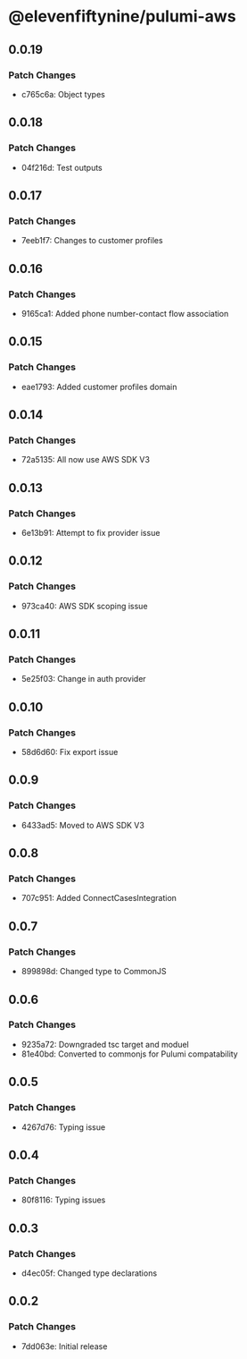 # @elevenfiftynine/pulumi-aws

## 0.0.19

### Patch Changes

- c765c6a: Object types

## 0.0.18

### Patch Changes

- 04f216d: Test outputs

## 0.0.17

### Patch Changes

- 7eeb1f7: Changes to customer profiles

## 0.0.16

### Patch Changes

- 9165ca1: Added phone number-contact flow association

## 0.0.15

### Patch Changes

- eae1793: Added customer profiles domain

## 0.0.14

### Patch Changes

- 72a5135: All now use AWS SDK V3

## 0.0.13

### Patch Changes

- 6e13b91: Attempt to fix provider issue

## 0.0.12

### Patch Changes

- 973ca40: AWS SDK scoping issue

## 0.0.11

### Patch Changes

- 5e25f03: Change in auth provider

## 0.0.10

### Patch Changes

- 58d6d60: Fix export issue

## 0.0.9

### Patch Changes

- 6433ad5: Moved to AWS SDK V3

## 0.0.8

### Patch Changes

- 707c951: Added ConnectCasesIntegration

## 0.0.7

### Patch Changes

- 899898d: Changed type to CommonJS

## 0.0.6

### Patch Changes

- 9235a72: Downgraded tsc target and moduel
- 81e40bd: Converted to commonjs for Pulumi compatability

## 0.0.5

### Patch Changes

- 4267d76: Typing issue

## 0.0.4

### Patch Changes

- 80f8116: Typing issues

## 0.0.3

### Patch Changes

- d4ec05f: Changed type declarations

## 0.0.2

### Patch Changes

- 7dd063e: Initial release
